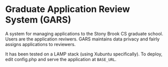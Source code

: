 # Graduate Application Review System (GARS)

A system for managing applications to the Stony Brook CS graduate school. Users are the application reviwers. GARS maintains data privacy and fairly assigns applications to reviewers.

It has been tested on a LAMP stack (using Xubuntu specifically). To deploy, edit config.php and serve the application at `BASE_URL`.
